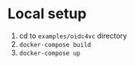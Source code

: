# Local setup

1. cd to `examples/oidc4vc` directory
2. `docker-compose build`
3. `docker-compose up`
